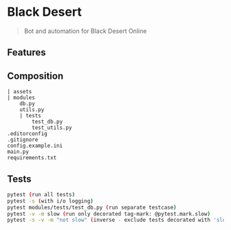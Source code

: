 # Black Desert
> Bot and automation for Black Desert Online


## Features

## Composition
    | assets
    | modules
        db.py
        utils.py
        | tests
            test_db.py
            test_utils.py
    .editorconfig
    .gitignore
    config.example.ini
    main.py
    requirements.txt

## Tests
```sh
pytest (run all tests)
pytest -s (with i/o logging)
pytest modules/tests/test_db.py (run separate testcase)
pytest -v -m slow (run only decorated tag-mark: @pytest.mark.slow)
pytest -s -v -m "not slow" (inverse - exclude tests decorated with 'slow')
```
